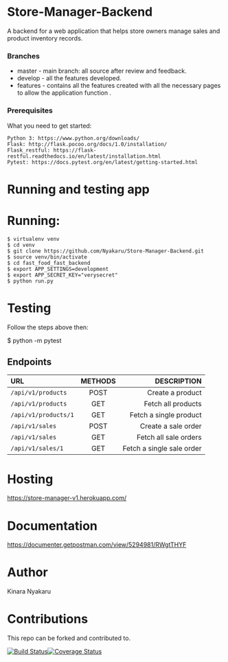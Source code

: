 # Store-Manager-Backend
A backend for a web application that helps store owners manage sales and product inventory records.

### Branches
* master - main branch: all source after review and feedback.
* develop - all the features developed.
* features - contains all the features created with all the necessary pages to allow the application function .


### Prerequisites
What you need to get started:
    
    Python 3: https://www.python.org/downloads/
    Flask: http://flask.pocoo.org/docs/1.0/installation/
    Flask_restful: https://flask-restful.readthedocs.io/en/latest/installation.html
    Pytest: https://docs.pytest.org/en/latest/getting-started.html
    


# Running and testing app
# Running:
```
$ virtualenv venv
$ cd venv
$ git clone https://github.com/Nyakaru/Store-Manager-Backend.git
$ source venv/bin/activate
$ cd fast_food_fast_backend
$ export APP_SETTINGS=development
$ export APP_SECRET_KEY="verysecret"
$ python run.py
```

# Testing

Follow the steps above then:

$ python -m pytest

## Endpoints

| URL                  | METHODS   | DESCRIPTION              |
| :---                 |     :---: |          ---:            |
| `/api/v1/products`   | POST      | Create a product         |
| `/api/v1/products`   | GET       | Fetch all products       |
| `/api/v1/products/1` | GET       | Fetch a single product   | 
| `/api/v1/sales`      | POST      | Create a sale order      |
| `/api/v1/sales`      | GET       | Fetch all sale orders    |
| `/api/v1/sales/1`    | GET       | Fetch a single sale order|


# Hosting 
https://store-manager-v1.herokuapp.com/

# Documentation
https://documenter.getpostman.com/view/5294981/RWgtTHYF

# Author

Kinara Nyakaru

# Contributions

This repo can be forked and contributed to.

[![Build Status](https://travis-ci.org/Nyakaru/Store-Manager-Backend.svg?branch=develop)](https://travis-ci.org/Nyakaru/Store-Manager-Backend)[![Coverage Status](https://coveralls.io/repos/github/Nyakaru/Store-Manager-Backend/badge.svg)](https://coveralls.io/github/Nyakaru/Store-Manager-Backend)

